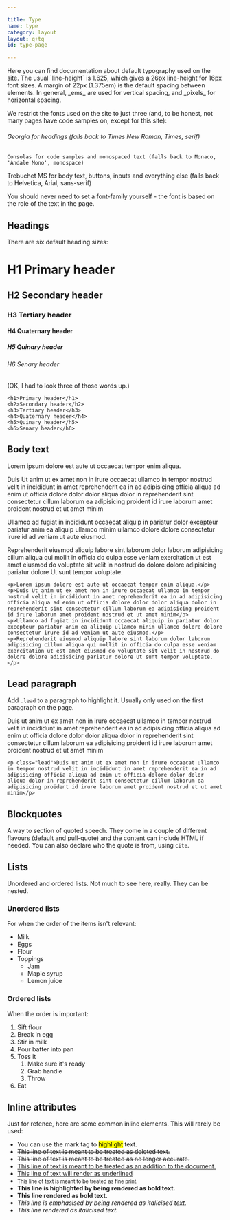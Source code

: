 ```yaml
---

title: Type
name: type
category: layout
layout: q+tq
id: type-page

---
```


<p class="lead">Here you can find documentation about default typography used on the site. The usual `line-height` is 1.625, which gives a 26px line-height for 16px font sizes. A margin of 22px (1.375em) is the default spacing between elements. In general, _ems_ are used for vertical spacing, and _pixels_ for horizontal spacing.</p>

We restrict the fonts used on the site to just three (and, to be honest, not many pages have code samples on, except for this site):

###### Georgia for headings (falls back to Times New Roman, Times, serif)

`Consolas for code samples and monospaced text (falls back to Monaco, 'Andale Mono', monospace)`

Trebuchet MS for body text, buttons, inputs and everything else (falls back to Helvetica, Arial, sans-serif)

You should never need to set a font-family yourself - the font is based on the role of the text in the page.

## Headings

There are six default heading sizes:

# H1 Primary header

## H2 Secondary header

### H3 Tertiary header

#### H4 Quaternary header

##### H5 Quinary header

###### H6 Senary header

(OK, I had to look three of those words up.)

```markup
<h1>Primary header</h1>
<h2>Secondary header</h2>
<h3>Tertiary header</h3>
<h4>Quaternary header</h4>
<h5>Quinary header</h5>
<h6>Senary header</h6>
```

## Body text

Lorem ipsum dolore est aute ut occaecat tempor enim aliqua.

Duis Ut anim ut ex amet non in irure occaecat ullamco in tempor nostrud velit in incididunt in amet reprehenderit ea in ad adipisicing officia aliqua ad enim ut officia dolore dolor dolor aliqua dolor in reprehenderit sint consectetur cillum laborum ea adipisicing proident id irure laborum amet proident nostrud et ut amet minim

Ullamco ad fugiat in incididunt occaecat aliquip in pariatur dolor excepteur pariatur anim ea aliquip ullamco minim ullamco dolore dolore consectetur irure id ad veniam ut aute eiusmod.

Reprehenderit eiusmod aliquip labore sint laborum dolor laborum adipisicing cillum aliqua qui mollit in officia do culpa esse veniam exercitation ut est amet eiusmod do voluptate sit velit in nostrud do dolore dolore adipisicing pariatur dolore Ut sunt tempor voluptate.

```markup
<p>Lorem ipsum dolore est aute ut occaecat tempor enim aliqua.</p>
<p>Duis Ut anim ut ex amet non in irure occaecat ullamco in tempor nostrud velit in incididunt in amet reprehenderit ea in ad adipisicing officia aliqua ad enim ut officia dolore dolor dolor aliqua dolor in reprehenderit sint consectetur cillum laborum ea adipisicing proident id irure laborum amet proident nostrud et ut amet minim</p>
<p>Ullamco ad fugiat in incididunt occaecat aliquip in pariatur dolor excepteur pariatur anim ea aliquip ullamco minim ullamco dolore dolore consectetur irure id ad veniam ut aute eiusmod.</p>
<p>Reprehenderit eiusmod aliquip labore sint laborum dolor laborum adipisicing cillum aliqua qui mollit in officia do culpa esse veniam exercitation ut est amet eiusmod do voluptate sit velit in nostrud do dolore dolore adipisicing pariatur dolore Ut sunt tempor voluptate.</p>
```

## Lead paragraph

Add `.lead` to a paragraph to highlight it. Usually only used on the first paragraph on the page.

<p class="lead">Duis ut anim ut ex amet non in irure occaecat ullamco in tempor nostrud velit in incididunt in amet reprehenderit ea in ad adipisicing officia aliqua ad enim ut officia dolore dolor dolor aliqua dolor in reprehenderit sint consectetur cillum laborum ea adipisicing proident id irure laborum amet proident nostrud et ut amet minim</p>

```markup
<p class="lead">Duis ut anim ut ex amet non in irure occaecat ullamco in tempor nostrud velit in incididunt in amet reprehenderit ea in ad adipisicing officia aliqua ad enim ut officia dolore dolor dolor aliqua dolor in reprehenderit sint consectetur cillum laborum ea adipisicing proident id irure laborum amet proident nostrud et ut amet minim</p>
```

## Blockquotes

A way to section of quoted speech. They come in a couple of different flavours (default and pull-quote) and the content can include HTML if needed. You can also declare who the quote is from, using `cite`.

<script>
component("blockquote", { "content": "Common sense is not so common."})
+component("blockquote", { "type": "pull-quote", "content": "<p>Time is nature's way of keeping everything from happening at once.</p>"})
+component("blockquote", { "content": "Common sense is not so common.", "cite": "Voltaire"})
+component("blockquote", { "type": "pull-quote", "content": "<p>Time is nature's way of keeping everything from happening at once.</p>", "cite": "Woody Allen"})
</script>

## Lists

Unordered and ordered lists. Not much to see here, really. They can be nested.

### Unordered lists

For when the order of the items isn't relevant:

* Milk
* Eggs
* Flour
* Toppings
	* Jam
	* Maple syrup
	* Lemon juice

### Ordered lists

When the order is important:

1. Sift flour
1. Break in egg
1. Stir in milk
1. Pour batter into pan
1. Toss it
	1. Make sure it's ready
	1. Grab handle
	1. Throw
1. Eat

## Inline attributes

Just for refence, here are some common inline elements. This will rarely be used:

* You can use the mark tag to <mark>highlight</mark> text.
* <del>This line of text is meant to be treated as deleted text.</del>
* <s>This line of text is meant to be treated as no longer accurate.</s>
* <ins>This line of text is meant to be treated as an addition to the document.</ins>
* <u>This line of text will render as underlined</u>
* <small>This line of text is meant to be treated as fine print.</small>
* <strong>This line is highlighted by being rendered as bold text.</strong>
* <b>This line rendered as bold text.</b>
* <em>This line is emphasised by being rendered as italicised text.</em>
* <i>This line rendered as italicised text.</i>


